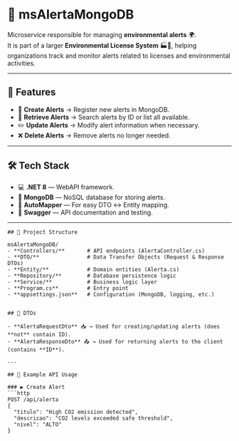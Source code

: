 # 🌱 msAlertaMongoDB  

Microservice responsible for managing **environmental alerts** 🌍.  
It is part of a larger **Environmental License System** 🏭📜, helping organizations track and monitor alerts related to licenses and environmental activities.  

---

## 🚀 Features  

- 📡 **Create Alerts** → Register new alerts in MongoDB.  
- 🔎 **Retrieve Alerts** → Search alerts by ID or list all available.  
- ✏️ **Update Alerts** → Modify alert information when necessary.  
- ❌ **Delete Alerts** → Remove alerts no longer needed.  

---

## 🛠️ Tech Stack  

- 💻 **.NET 8** — WebAPI framework.  
- 🍃 **MongoDB** — NoSQL database for storing alerts.  
- 🎨 **AutoMapper** — For easy DTO ↔ Entity mapping.  
- 📑 **Swagger** — API documentation and testing.  

---
```text
## 📂 Project Structure  

msAlertaMongoDB/
- **Controllers/**       # API endpoints (AlertaController.cs)
- **DTO/**               # Data Transfer Objects (Request & Response DTOs)
- **Entity/**            # Domain entities (Alerta.cs)
- **Repository/**        # Database persistence logic
- **Service/**           # Business logic layer
- **Program.cs**         # Entry point
- **appsettings.json**   # Configuration (MongoDB, logging, etc.)


## 🔄 DTOs  

- **AlertaRequestDto** 📥 → Used for creating/updating alerts (does **not** contain ID).  
- **AlertaResponseDto** 📤 → Used for returning alerts to the client (contains **ID**).  

---

## 📖 Example API Usage  

### ▶️ Create Alert  
```http
POST /api/alerta
{
  "titulo": "High CO2 emission detected",
  "descricao": "CO2 levels exceeded safe threshold",
  "nivel": "ALTO"
}
